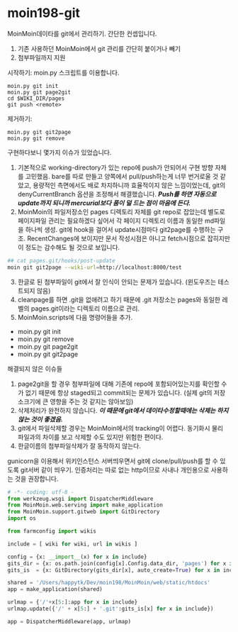 # moin198-git

MoinMoin데이타를 git에서 관리하기. 간단한 컨셉입니다.

 1. 기존 사용하던 MoinMoin에서 git 관리를 간단히 붙이거나 빼기
 2. 첨부파일까지 지원

시작하기:  moin.py 스크립트를 이용합니다.
```
moin.py git init
moin.py git page2git
cd $WIKI_DIR/pages
git push <remote>
```

제거하기:
```
moin.py git git2page
moin.py git remove
```


구현하다보니 몇가지 이슈가 있었습니다.
 
 1. 기본적으로 working-directory가 있는 repo에 push가 안되어서 구현 방향 자체를 고민했음. bare를 따로 만들고 양쪽에서 pull/push하는게 너무 번거로울 것 같았고, 용량적인 측면에서도 배로 차지하니까 효율적이지 않은 느낌이었는데, git의 denyCurrentBranch 옵션을 조정해서 해결했습니다. ***Push를 하면 자동으로 update까지 되니까 mercurial보다 품이 덜 드는 점이 마음에 든다.***
 2. MoinMoin의 파일저장소인 pages 디렉토리 자체를 git repo로 잡았는데 별도로 페이지파일 관리는 필요하겠다 싶어서 각 페이지 디렉토리 이름과 동일한 md파일을 하나씩 생성. git에 hook을 걸어서 update시점마다 git2page를 수행하는 구조. RecentChanges에 보이지만 문서 작성시점은 아니고 fetch시점으로 잡히지만 이 정도는 감수해도 될 것으로 보입니다.
```sh
## cat pages.git/hooks/post-update
moin git git2page --wiki-url=http://localhost:8000/test
```
 3. 한글로 된 첨부파일이 git에서 잘 인식이 안되는 문제가 있습니다. (윈도우즈는 테스트되지 않음)
 4. cleanpage를 하면 .git을 없애려고 하기 때문에 .git 저장소는 pages와 동일한 레벨의 pages.git이라는 디렉토리 이름으로 관리.
 5. MoinMoin.scripts에 다음 명령어들을 추가.
  - moin.py git init
  - moin.py git remove
  - moin.py git page2git
  - moin.py git git2page

해결되지 않은 이슈들
 1. page2git을 할 경우 첨부파일에 대해 기존에 repo에 포함되어있는지를 확인할 수가 없기 때문에 항상 staged되고 commit되는 문제가 있습니다. (실제 git의 저장소크기에 큰 영향을 주는 것 같지는 않아보임)
 2. 삭제처리가 완전하지 않습니다. ***이 때문에 git에서 데이타수정할때에는 삭제는 하지 않는 것이 좋겠음.***
  1. git에서 파일삭제할 경우는 MoinMoin에서의 tracking이 어렵다. 동기화시 물리 파일과의 차이를 보고 삭제할 수도 있지만 위험한 편이다.
  1. 한글이름의 첨부파일삭제가 잘 동작하지 않는다.

gunicorn을 이용해서 위키인스턴스 서버띄우면서 git에 clone/pull/push를 할 수 있도록 git서버 같이 띄우기. 인증처리는 따로 없는 http이므로 사내나 개인용으로 사용하는 것을 권장합니다.

```python
# -*- coding: utf-8 -
from werkzeug.wsgi import DispatcherMiddleware
from MoinMoin.web.serving import make_application
from MoinMoin.support.gitweb import GitDirectory
import os

from farmconfig import wikis

include = [ wiki for wiki, url in wikis ]

config = {x: __import__(x) for x in include}
gits_dir = {x: os.path.join(config[x].Config.data_dir, 'pages') for x in include}
gits_is  = {x: GitDirectory(gits_dir[x], auto_create=True) for x in include}

shared = '/Users/happytk/Dev/moin198/MoinMoin/web/static/htdocs'
app = make_application(shared)

urlmap = {'/'+x[5:]:app for x in include}
urlmap.update({'/' + x[5:] + '.git':gits_is[x] for x in include})

app = DispatcherMiddleware(app, urlmap)
```